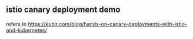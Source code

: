 ## istio canary deployment demo
refers to https://kublr.com/blog/hands-on-canary-deployments-with-istio-and-kubernetes/
